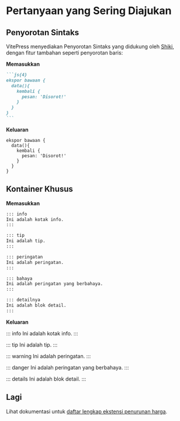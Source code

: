 # Pertanyaan yang Sering Diajukan

## Penyorotan Sintaks

VitePress menyediakan Penyorotan Sintaks yang didukung oleh [Shiki](https://github.com/shikijs/shiki), dengan fitur tambahan seperti penyorotan baris:

**Memasukkan**

````md
```js{4}
ekspor bawaan {
  data(){
    kembali {
      pesan: 'Disorot!'
    }
  }
}
```
````

**Keluaran**

```js{4}
ekspor bawaan {
  data(){
    kembali {
      pesan: 'Disorot!'
    }
  }
}
```

## Kontainer Khusus

**Memasukkan**

```md
::: info
Ini adalah kotak info.
:::

::: tip
Ini adalah tip.
:::

::: peringatan
Ini adalah peringatan.
:::

::: bahaya
Ini adalah peringatan yang berbahaya.
:::

::: detailnya
Ini adalah blok detail.
:::
```

**Keluaran**

::: info
Ini adalah kotak info.
:::

::: tip
Ini adalah tip.
:::

::: warning
Ini adalah peringatan.
:::

::: danger
Ini adalah peringatan yang berbahaya.
:::

::: details
Ini adalah blok detail.
:::

## Lagi

Lihat dokumentasi untuk [daftar lengkap ekstensi penurunan harga](https://vitepress.dev/guide/markdown).
